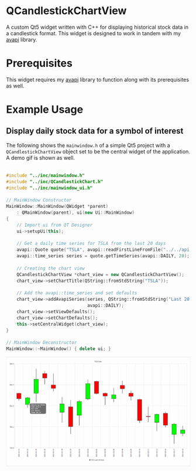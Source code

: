 # QCandlestickChartView

A custom Qt5 widget written with C++ for displaying historical stock data in a candlestick format. This widget is designed to work in tandem with my [avapi](https://github.com/DavidM-Fox/avapi) library.

# Prerequisites
This widget requires my [avapi](https://github.com/DavidM-Fox/avapi) library to function along with its prerequisites as well.

# Example Usage
## Display daily stock data for a symbol of interest
The following shows the ```mainwindow.h``` of a simple Qt5 project with a ```QCandlestickChartView``` object set to be the central widget of the application. A demo gif is shown as well.

```C++

#include "../inc/mainwindow.h"
#include "../inc/QCandlestickChart.h"
#include "../inc/mainwindow_ui.h"

// MainWindow Constructor
MainWindow::MainWindow(QWidget *parent)
    : QMainWindow(parent), ui(new Ui::MainWindow)
{
    // Import ui from QT Designer
    ui->setupUi(this);

    // Get a daily time series for TSLA from the last 20 days
    avapi::Quote quote("TSLA", avapi::readFirstLineFromFile("../../api.key"));
    avapi::time_series series = quote.getTimeSeries(avapi::DAILY, 20);

    // Creating the chart view
    QCandlestickChartView *chart_view = new QCandlestickChartView();
    chart_view->setChartTitle(QString::fromStdString("TSLA"));

    // Add the avapi::time_series and set defaults
    chart_view->addAvapiSeries(series, QString::fromStdString("Last 20 Days"),
                               avapi::DAILY);
    chart_view->setViewDefaults();
    chart_view->setChartDefaults();
    this->setCentralWidget(chart_view);
}

// MainWindow Deconstructor
MainWindow::~MainWindow() { delete ui; }

```
![TSLA Data Demo](demo/tsla_demo.gif)
